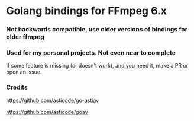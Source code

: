 # Golang bindings for __FFmpeg 6.x__

### Not backwards compatible, use older versions of bindings for older ffmpeg

### Used for my personal projects. Not even near to complete
If some feature is missing (or doesn't work), and you need it, make a PR or open an issue.

### Credits
https://github.com/asticode/go-astiav

https://github.com/asticode/goav